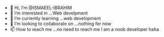 - 👋 Hi, I’m @ISMAEEL-IBRAHIM
- 👀 I’m interested in ...Web develpment
- 🌱 I’m currently learning ...web development
- 💞️ I’m looking to collaborate on ...nothing for now
- 📫 How to reach me ...no need to reach me I am a noob developer haha

<!---
ISMAEEL-IBRAHIM/ISMAEEL-IBRAHIM is a ✨ special ✨ repository because its `README.md` (this file) appears on your GitHub profile.
You can click the Preview link to take a look at your changes.
--->
